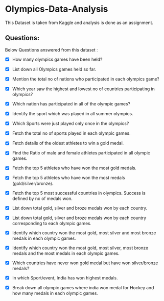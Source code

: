 # Olympics-Data-Analysis
This Dataset is taken from Kaggle and analysis is done as an assignment.

## Questions:
Below Questions answered from this dataset :

- [x] How many olympics games have been held?
- [x] List down all Olympics games held so far.
- [x] Mention the total no of nations who participated in each olympics game?
- [x] Which year saw the highest and lowest no of countries participating in olympics?
- [x] Which nation has participated in all of the olympic games?
- [x] Identify the sport which was played in all summer olympics.
- [x] Which Sports were just played only once in the olympics?
- [x] Fetch the total no of sports played in each olympic games.
- [x] Fetch details of the oldest athletes to win a gold medal.
- [x] Find the Ratio of male and female athletes participated in all olympic games.
- [x] Fetch the top 5 athletes who have won the most gold medals.
- [x] Fetch the top 5 athletes who have won the most medals (gold/silver/bronze).
- [x] Fetch the top 5 most successful countries in olympics. Success is defined by no of medals won.
- [x] List down total gold, silver and broze medals won by each country.
- [x] List down total gold, silver and broze medals won by each country corresponding to each olympic games.
- [x] Identify which country won the most gold, most silver and most bronze medals in each olympic games.
- [x] Identify which country won the most gold, most silver, most bronze medals and the most medals in each olympic games.
- [x] Which countries have never won gold medal but have won silver/bronze medals?
- [x] In which Sport/event, India has won highest medals.
- [x] Break down all olympic games where india won medal for Hockey and how many medals in each olympic games.


